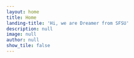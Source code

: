 ```yaml
---
layout: home
title: Home
landing-title: 'Hi, we are Dreamer from SFSU'
description: null
image: null
author: null
show_tile: false
---
```

